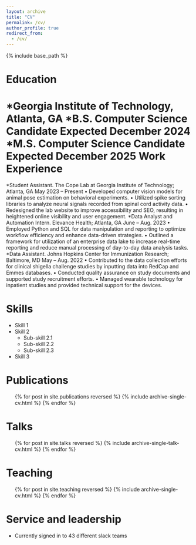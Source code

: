```yaml
---
layout: archive
title: "CV"
permalink: /cv/
author_profile: true
redirect_from:
  - /cv/
---
```


{% include base_path %}

Education
======
*Georgia Institute of Technology, Atlanta, GA 
  *B.S. Computer Science Candidate Expected December 2024
  *M.S. Computer Science Candidate Expected December 2025
Work Experience
======
*Student Assistant. The Cope Lab at Georgia Institute of Technology; Atlanta, GA May 2023 – Present
• Developed computer vision models for animal pose estimation on behavioral experiments.
• Utilized spike sorting libraries to analyze neural signals recorded from spinal cord activity data.
• Redesigned the lab website to improve accessibility and SEO, resulting in heightened online visibility and user
engagement.
*Data Analyst and Automation Intern. Elevance Health; Atlanta, GA June – Aug. 2023
• Employed Python and SQL for data manipulation and reporting to optimize workflow efficiency and enhance
data-driven strategies.
• Outlined a framework for utilization of an enterprise data lake to increase real-time reporting and reduce
manual processing of day-to-day data analysis tasks.
*Data Assistant. Johns Hopkins Center for Immunization Research; Baltimore, MD May – Aug. 2022
• Contributed to the data collection efforts for clinical shigella challenge studies by inputting data into RedCap
and Emmes databases.
• Conducted quality assurance on study documents and supported study recruitment efforts.
• Managed wearable technology for inpatient studies and provided technical support for the devices.

  
Skills
======
* Skill 1
* Skill 2
  * Sub-skill 2.1
  * Sub-skill 2.2
  * Sub-skill 2.3
* Skill 3

Publications
======
  <ul>{% for post in site.publications reversed %}
    {% include archive-single-cv.html %}
  {% endfor %}</ul>
  
Talks
======
  <ul>{% for post in site.talks reversed %}
    {% include archive-single-talk-cv.html  %}
  {% endfor %}</ul>
  
Teaching
======
  <ul>{% for post in site.teaching reversed %}
    {% include archive-single-cv.html %}
  {% endfor %}</ul>
  
Service and leadership
======
* Currently signed in to 43 different slack teams
